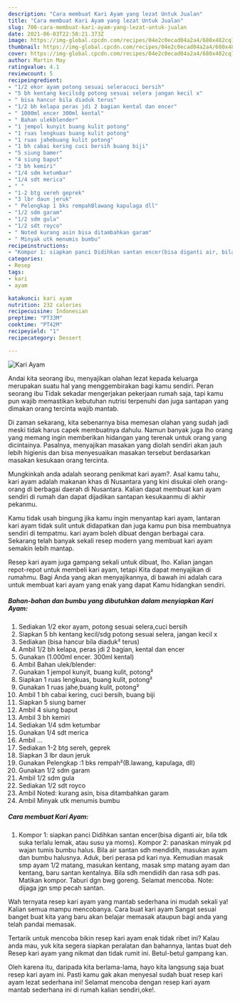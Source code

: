 ```yaml
---
description: "Cara membuat Kari Ayam yang lezat Untuk Jualan"
title: "Cara membuat Kari Ayam yang lezat Untuk Jualan"
slug: 700-cara-membuat-kari-ayam-yang-lezat-untuk-jualan
date: 2021-06-03T22:58:21.373Z
image: https://img-global.cpcdn.com/recipes/04e2c0ecad04a2a4/680x482cq70/kari-ayam-foto-resep-utama.jpg
thumbnail: https://img-global.cpcdn.com/recipes/04e2c0ecad04a2a4/680x482cq70/kari-ayam-foto-resep-utama.jpg
cover: https://img-global.cpcdn.com/recipes/04e2c0ecad04a2a4/680x482cq70/kari-ayam-foto-resep-utama.jpg
author: Martin May
ratingvalue: 4.1
reviewcount: 5
recipeingredient:
- "1/2 ekor ayam potong sesuai seleracuci bersih"
- "5 bh kentang kecilsdg potong sesuai selera jangan kecil x"
- " bisa hancur bila diaduk terus"
- "1/2 bh kelapa peras jdi 2 bagian kental dan encer"
- " 1000ml encer 300ml kental"
- " Bahan ulekblender"
- "1 jempol kunyit buang kulit potong"
- "1 ruas lengkuas buang kulit potong"
- "1 ruas jahebuang kulit potong"
- "1 bh cabai kering cuci bersih buang biji"
- "5 siung bamer"
- "4 siung baput"
- "3 bh kemiri"
- "1/4 sdm ketumbar"
- "1/4 sdt merica"
- " "
- "1-2 btg sereh geprek"
- "3 lbr daun jeruk"
- " Pelengkap 1 bks rempahBlawang kapulaga dll"
- "1/2 sdm garam"
- "1/2 sdm gula"
- "1/2 sdt royco"
- " Noted kurang asin bisa ditambahkan garam"
- " Minyak utk menumis bumbu"
recipeinstructions:
- "Kompor 1: siapkan panci Didihkan santan encer(bisa diganti air, bila tdk suka terlalu lemak, atau susu ya moms). Kompor 2: panaskan minyak pd wajan tumis bumbu halus. Bila air santan sdh mendidih, masukan ayam dan bumbu halusnya. Aduk, beri perasa pd kari nya. Kemudian masak smp ayam 1/2 matang, masukan kentang, masak smp matang ayam dan kentang, baru santan kentalnya. Bila sdh mendidih dan rasa sdh pas. Matikan kompor. Taburi dgn bwg goreng. Selamat mencoba. Note: dijaga jgn smp pecah santan."
categories:
- Resep
tags:
- kari
- ayam

katakunci: kari ayam 
nutrition: 232 calories
recipecuisine: Indonesian
preptime: "PT33M"
cooktime: "PT42M"
recipeyield: "1"
recipecategory: Dessert

---
```



![Kari Ayam](https://img-global.cpcdn.com/recipes/04e2c0ecad04a2a4/680x482cq70/kari-ayam-foto-resep-utama.jpg)

Andai kita seorang ibu, menyajikan olahan lezat kepada keluarga merupakan suatu hal yang menggembirakan bagi kamu sendiri. Peran seorang ibu Tidak sekadar mengerjakan pekerjaan rumah saja, tapi kamu pun wajib memastikan kebutuhan nutrisi terpenuhi dan juga santapan yang dimakan orang tercinta wajib mantab.

Di zaman  sekarang, kita sebenarnya bisa memesan olahan yang sudah jadi meski tidak harus capek membuatnya dahulu. Namun banyak juga lho orang yang memang ingin memberikan hidangan yang terenak untuk orang yang dicintainya. Pasalnya, menyajikan masakan yang diolah sendiri akan jauh lebih higienis dan bisa menyesuaikan masakan tersebut berdasarkan masakan kesukaan orang tercinta. 



Mungkinkah anda adalah seorang penikmat kari ayam?. Asal kamu tahu, kari ayam adalah makanan khas di Nusantara yang kini disukai oleh orang-orang di berbagai daerah di Nusantara. Kalian dapat membuat kari ayam sendiri di rumah dan dapat dijadikan santapan kesukaanmu di akhir pekanmu.

Kamu tidak usah bingung jika kamu ingin menyantap kari ayam, lantaran kari ayam tidak sulit untuk didapatkan dan juga kamu pun bisa membuatnya sendiri di tempatmu. kari ayam boleh dibuat dengan berbagai cara. Sekarang telah banyak sekali resep modern yang membuat kari ayam semakin lebih mantap.

Resep kari ayam juga gampang sekali untuk dibuat, lho. Kalian jangan repot-repot untuk membeli kari ayam, tetapi Kita dapat menyajikan di rumahmu. Bagi Anda yang akan menyajikannya, di bawah ini adalah cara untuk membuat kari ayam yang enak yang dapat Kamu hidangkan sendiri.

<!--inarticleads1-->

##### Bahan-bahan dan bumbu yang dibutuhkan dalam menyiapkan Kari Ayam:

1. Sediakan 1/2 ekor ayam, potong sesuai selera,cuci bersih
1. Siapkan 5 bh kentang kecil/sdg potong sesuai selera, jangan kecil x
1. Sediakan  (bisa hancur bila diaduk² terus)
1. Ambil 1/2 bh kelapa, peras jdi 2 bagian, kental dan encer
1. Gunakan  (1.000ml encer. 300ml kental)
1. Ambil  Bahan ulek/blender:
1. Gunakan 1 jempol kunyit, buang kulit, potong²
1. Siapkan 1 ruas lengkuas, buang kulit, potong²
1. Gunakan 1 ruas jahe,buang kulit, potong²
1. Ambil 1 bh cabai kering, cuci bersih, buang biji
1. Siapkan 5 siung bamer
1. Ambil 4 siung baput
1. Ambil 3 bh kemiri
1. Sediakan 1/4 sdm ketumbar
1. Gunakan 1/4 sdt merica
1. Ambil  ...
1. Sediakan 1-2 btg sereh, geprek
1. Siapkan 3 lbr daun jeruk
1. Gunakan  Pelengkap :1 bks rempah²(B.lawang, kapulaga, dll)
1. Gunakan 1/2 sdm garam
1. Ambil 1/2 sdm gula
1. Sediakan 1/2 sdt royco
1. Ambil  Noted: kurang asin, bisa ditambahkan garam
1. Ambil  Minyak utk menumis bumbu




<!--inarticleads2-->

##### Cara membuat Kari Ayam:

1. Kompor 1: siapkan panci Didihkan santan encer(bisa diganti air, bila tdk suka terlalu lemak, atau susu ya moms). Kompor 2: panaskan minyak pd wajan tumis bumbu halus. Bila air santan sdh mendidih, masukan ayam dan bumbu halusnya. Aduk, beri perasa pd kari nya. Kemudian masak smp ayam 1/2 matang, masukan kentang, masak smp matang ayam dan kentang, baru santan kentalnya. Bila sdh mendidih dan rasa sdh pas. Matikan kompor. Taburi dgn bwg goreng. Selamat mencoba. Note: dijaga jgn smp pecah santan.




Wah ternyata resep kari ayam yang mantab sederhana ini mudah sekali ya! Kalian semua mampu mencobanya. Cara buat kari ayam Sangat sesuai banget buat kita yang baru akan belajar memasak ataupun bagi anda yang telah pandai memasak.

Tertarik untuk mencoba bikin resep kari ayam enak tidak ribet ini? Kalau anda mau, yuk kita segera siapkan peralatan dan bahannya, lantas buat deh Resep kari ayam yang nikmat dan tidak rumit ini. Betul-betul gampang kan. 

Oleh karena itu, daripada kita berlama-lama, hayo kita langsung saja buat resep kari ayam ini. Pasti kamu gak akan menyesal sudah buat resep kari ayam lezat sederhana ini! Selamat mencoba dengan resep kari ayam mantab sederhana ini di rumah kalian sendiri,oke!.

